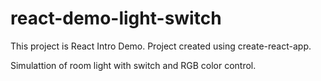# react-demo-light-switch
This project is React Intro Demo. Project created using create-react-app.

Simulattion of room light with switch and RGB color control.
